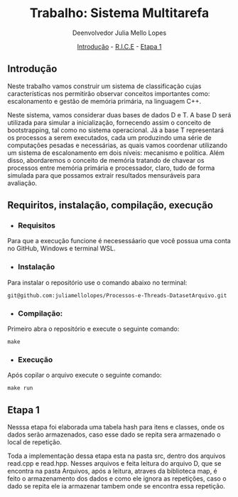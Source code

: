<h1 align="center">Trabalho: Sistema Multitarefa</h1>

<p align="center">Deenvolvedor Julia Mello Lopes</p>
<p align="center">
  <a href="#introdução">Introdução</a> -
  <a href="#requisitos">R.I.C.E</a> -
  <a href="#etapa 1">Etapa 1</a>
</p>

## Introdução

<p>Neste trabalho vamos construir um sistema de classificação cujas características nos permitirão observar conceitos importantes como: escalonamento e gestão de memória primária, na linguagem C++. 

Neste sistema, vamos considerar duas bases de dados D e T. A base D será utilizada para simular a inicialização, fornecendo assim o conceito de bootstrapping, tal como no sistema operacional. Já a base T representará os processos a serem executados, cada um produzindo uma série de computações pesadas e necessárias, as quais vamos coordenar utilizando um sistema de escalonamento em dois níveis: mecanismo e política. Além disso, abordaremos o conceito de memória tratando de chavear os processos entre memória primária e processador, claro, tudo de forma simulada para que possamos extrair resultados mensuráveis para avaliação.<p/>

## Requiritos, instalação, compilação, execução

* ### Requisitos
<p>Para que a execução funcione é necesessáario que você possua uma conta no GitHub, Windows e terminal WSL.<p\>

* ### Instalação
<p>Para instalar o repositório use o comando abaixo no terminal:<p\>
    
    git@github.com:juliamellolopes/Processos-e-Threads-DatasetArquivo.git

* ### Compilação:
<p>Primeiro abra o repositório e execute o seguinte comando:<p\>

    make
    
* ### Execução
<p>Após copilar o arquivo execute o seguinte comando:<p\>

    make run 

## Etapa 1

<p>Nesssa etapa foi elaborada uma tabela hash para itens e classes, onde os dados serão armazenados, caso esse dado se repita sera armazenado o local de repetição.

Toda a implementação dessa etapa esta na pasta src, dentro dos arquivos read.cpp e read.hpp. Nesses arquivos e feita leitura do arquivo D, que se encontra na pasta Arquivos, após a leitura, atraves da biblioteca map, é feito o armazenamento dos dados e como ele ignora as repetições, caso o dado se repita ele ia armazenar tambem onde se encontra essa repetição.

